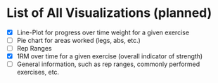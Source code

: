 # List of All Visualizations (planned)

- [x] Line-Plot for progress over time weight for a given exercise
- [ ] Pie chart for areas worked (legs, abs, etc.)
- [ ] Rep Ranges
- [x] 1RM over time for a given exercise (overall indicator of strength)
- [ ] General information, such as rep ranges, commonly performed exercises, etc.
